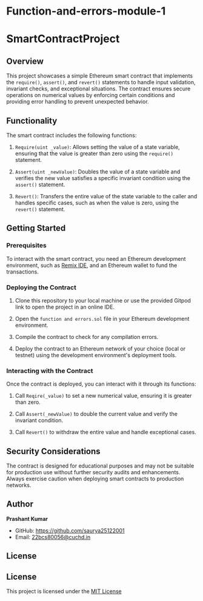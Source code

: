 # Function-and-errors-module-1
# SmartContractProject

## Overview

This project showcases a simple Ethereum smart contract that implements the `require()`, `assert()`, and `revert()` statements to handle input validation, invariant checks, and exceptional situations. The contract ensures secure operations on numerical values by enforcing certain conditions and providing error handling to prevent unexpected behavior.

## Functionality

The smart contract includes the following functions:

1. `Require(uint _value)`: Allows setting the value of a state variable, ensuring that the value is greater than zero using the `require()` statement.

2. `Assert(uint _newValue)`: Doubles the value of a state variable and verifies the new value satisfies a specific invariant condition using the `assert()` statement.

3. `Revert()`: Transfers the entire value of the state variable to the caller and handles specific cases, such as when the value is zero, using the `revert()` statement.

## Getting Started

### Prerequisites

To interact with the smart contract, you need an Ethereum development environment, such as [Remix IDE](https://remix.ethereum.org/), and an Ethereum wallet to fund the transactions.

### Deploying the Contract

1. Clone this repository to your local machine or use the provided Gitpod link to open the project in an online IDE.

2. Open the `function and errors.sol` file in your Ethereum development environment.

3. Compile the contract to check for any compilation errors.

4. Deploy the contract to an Ethereum network of your choice (local or testnet) using the development environment's deployment tools.

### Interacting with the Contract

Once the contract is deployed, you can interact with it through its functions:

1. Call `Reqire(_value)` to set a new numerical value, ensuring it is greater than zero.

2. Call `Assert(_newValue)` to double the current value and verify the invariant condition.

3. Call `Revert()` to withdraw the entire value and handle exceptional cases.

## Security Considerations

The contract is designed for educational purposes and may not be suitable for production use without further security audits and enhancements. Always exercise caution when deploying smart contracts to production networks.

## Author

**Prashant Kumar**

- GitHub:  https://github.com/saurya25122001
- Email: 22bcs80056@cuchd.in

## License
## License
This project is licensed under the [MIT License](https://github.com/saurya25122001/ETH-PROOF-Beginner-assesment/blob/b5e9ceb9d7a850ad7795fdd92b3881d109d5144e/LICENSE)

